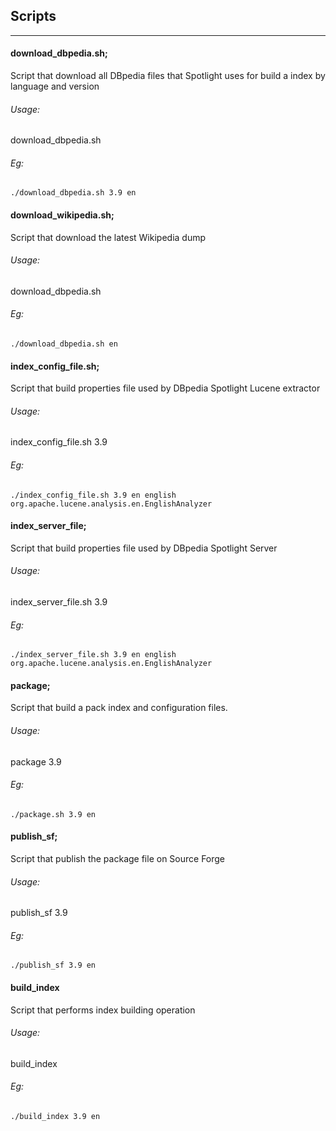 
## Scripts
-----------

####  download_dbpedia.sh;

Script that download all DBpedia files that Spotlight uses for build a index by language and version

###### Usage: 

download_dbpedia.sh <version> <language code>

###### Eg:

`./download_dbpedia.sh 3.9 en`

#### download_wikipedia.sh;

Script that download the latest Wikipedia dump

###### Usage:

download_dbpedia.sh <language code>

###### Eg:

`./download_dbpedia.sh en`


#### index_config_file.sh;

Script that build properties file used by DBpedia Spotlight Lucene extractor

###### Usage:

index_config_file.sh 3.9 <language code> <language name>  <lucene analyzer class>

###### Eg:
`./index_config_file.sh 3.9 en english org.apache.lucene.analysis.en.EnglishAnalyzer`


#### index_server_file;

Script that build properties file used by DBpedia Spotlight Server

###### Usage:
index_server_file.sh 3.9 <language code> <language name>  <lucene analyzer class>

###### Eg:
`./index_server_file.sh 3.9 en english org.apache.lucene.analysis.en.EnglishAnalyzer`

#### package;

Script that build a pack index and configuration files.

###### Usage:
package 3.9 <language code>

###### Eg:
`./package.sh 3.9 en `


#### publish_sf;

Script that publish the package file on Source Forge

###### Usage:
publish_sf 3.9 <language code>

###### Eg:
`./publish_sf 3.9 en`


#### build_index

Script that performs index building operation

###### Usage:
build_index <version> <language code>

###### Eg:
`./build_index 3.9 en `






